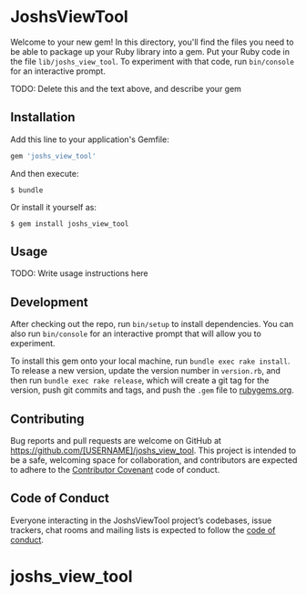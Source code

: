 # JoshsViewTool

Welcome to your new gem! In this directory, you'll find the files you need to be able to package up your Ruby library into a gem. Put your Ruby code in the file `lib/joshs_view_tool`. To experiment with that code, run `bin/console` for an interactive prompt.

TODO: Delete this and the text above, and describe your gem

## Installation

Add this line to your application's Gemfile:

```ruby
gem 'joshs_view_tool'
```

And then execute:

    $ bundle

Or install it yourself as:

    $ gem install joshs_view_tool

## Usage

TODO: Write usage instructions here

## Development

After checking out the repo, run `bin/setup` to install dependencies. You can also run `bin/console` for an interactive prompt that will allow you to experiment.

To install this gem onto your local machine, run `bundle exec rake install`. To release a new version, update the version number in `version.rb`, and then run `bundle exec rake release`, which will create a git tag for the version, push git commits and tags, and push the `.gem` file to [rubygems.org](https://rubygems.org).

## Contributing

Bug reports and pull requests are welcome on GitHub at https://github.com/[USERNAME]/joshs_view_tool. This project is intended to be a safe, welcoming space for collaboration, and contributors are expected to adhere to the [Contributor Covenant](http://contributor-covenant.org) code of conduct.

## Code of Conduct

Everyone interacting in the JoshsViewTool project’s codebases, issue trackers, chat rooms and mailing lists is expected to follow the [code of conduct](https://github.com/[USERNAME]/joshs_view_tool/blob/master/CODE_OF_CONDUCT.md).
# joshs_view_tool
